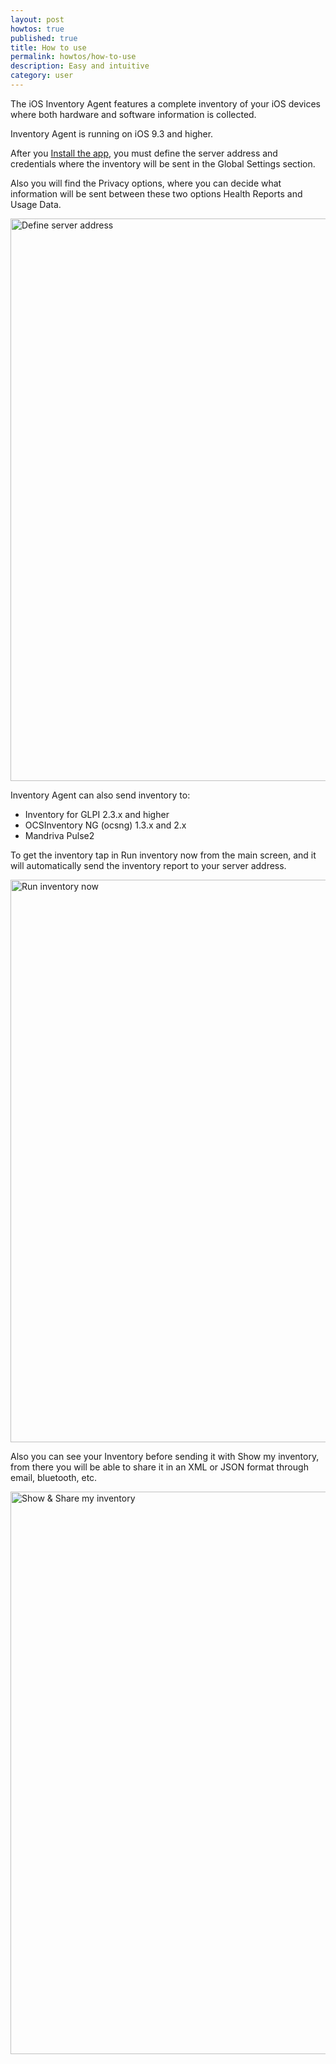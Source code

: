 ```yaml
---
layout: post
howtos: true
published: true
title: How to use
permalink: howtos/how-to-use
description: Easy and intuitive
category: user
---
```


The iOS Inventory Agent features a complete inventory of your iOS devices where both hardware and software information is collected.

Inventory Agent is running on iOS 9.3 and higher.

After you [Install the app](http://flyve.org/ios-inventory-agent/), you must define the server address and credentials where the inventory will be sent in the Global Settings section.

Also you will find the Privacy options, where you can decide what information will be sent between these two options Health Reports and Usage Data.

<img src="https://i.imgur.com/IPlyKMW.jpg" alt="Define server address" height="900">

Inventory Agent can also send inventory to:

* Inventory for GLPI 2.3.x and higher
* OCSInventory NG (ocsng) 1.3.x and 2.x
* Mandriva Pulse2

To get the inventory tap in Run inventory now from the main screen, and it will automatically send the inventory report to your server address.

<img src="https://i.imgur.com/90I19eB.jpg" alt="Run inventory now" height="900">

Also you can see your Inventory before sending it with Show my inventory, from there you will be able to share it in an XML or JSON format through email, bluetooth, etc.

<img src="{{ '/images/screencapture/show-share.gif' | absolute_url }}" alt="Show & Share my inventory" height="900">